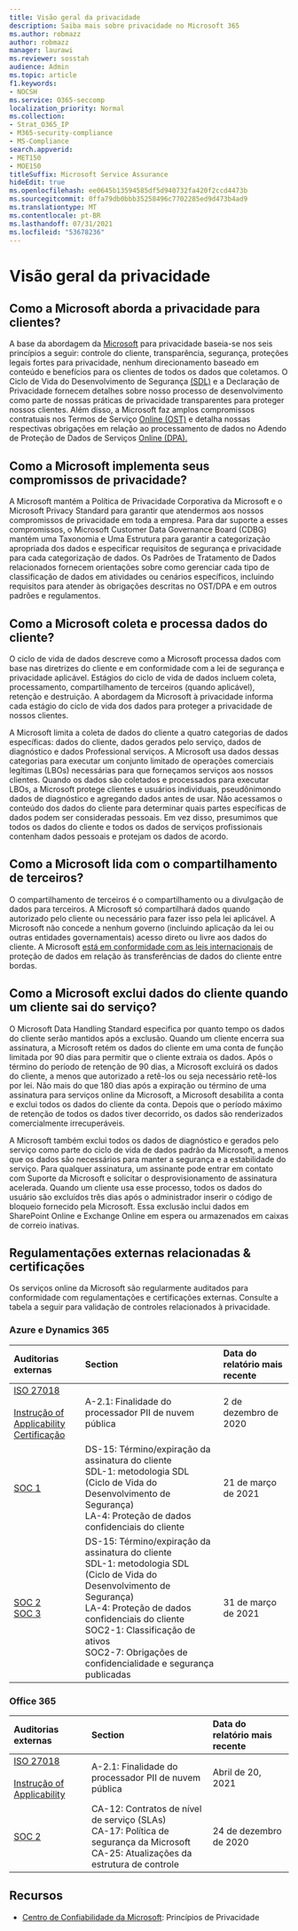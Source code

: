 ```yaml
---
title: Visão geral da privacidade
description: Saiba mais sobre privacidade no Microsoft 365
ms.author: robmazz
author: robmazz
manager: laurawi
ms.reviewer: sosstah
audience: Admin
ms.topic: article
f1.keywords:
- NOCSH
ms.service: O365-seccomp
localization_priority: Normal
ms.collection:
- Strat_O365_IP
- M365-security-compliance
- MS-Compliance
search.appverid:
- MET150
- MOE150
titleSuffix: Microsoft Service Assurance
hideEdit: true
ms.openlocfilehash: ee0645b13594585df5d940732fa420f2ccd4473b
ms.sourcegitcommit: 0ffa79db0bbb35258496c7702285ed9d473b4ad9
ms.translationtype: MT
ms.contentlocale: pt-BR
ms.lasthandoff: 07/31/2021
ms.locfileid: "53678236"
---
```

# <a name="privacy-overview"></a>Visão geral da privacidade

## <a name="how-does-microsoft-approach-privacy-for-customers"></a>Como a Microsoft aborda a privacidade para clientes?

A base da abordagem da [Microsoft](https://privacy.microsoft.com/#whatinformationwecollectmodule) para privacidade baseia-se nos seis princípios a seguir: controle do cliente, transparência, segurança, proteções legais fortes para privacidade, nenhum direcionamento baseado em conteúdo e benefícios para os clientes de todos os dados que coletamos. O Ciclo de Vida do [](https://privacy.microsoft.com/privacystatement) Desenvolvimento de Segurança [(SDL)](https://www.microsoft.com/securityengineering/sdl/) e a Declaração de Privacidade fornecem detalhes sobre nosso processo de desenvolvimento como parte de nossas práticas de privacidade transparentes para proteger nossos clientes. Além disso, a Microsoft faz amplos compromissos contratuais nos Termos de Serviço [Online (OST)](https://www.microsoft.com/licensing/product-licensing/products) e detalha nossas respectivas obrigações em relação ao processamento de dados no Adendo de Proteção de Dados de Serviços [Online (DPA).](https://www.microsoftvolumelicensing.com/DocumentSearch.aspx?Mode=3&DocumentTypeId=67)

## <a name="how-does-microsoft-implement-its-privacy-commitments"></a>Como a Microsoft implementa seus compromissos de privacidade?

A Microsoft mantém a Política de Privacidade Corporativa da Microsoft e o Microsoft Privacy Standard para garantir que atendermos aos nossos compromissos de privacidade em toda a empresa. Para dar suporte a esses compromissos, o Microsoft Customer Data Governance Board (CDBG) mantém uma Taxonomia e Uma Estrutura para garantir a categorização apropriada dos dados e especificar requisitos de segurança e privacidade para cada categorização de dados. Os Padrões de Tratamento de Dados relacionados fornecem orientações sobre como gerenciar cada tipo de classificação de dados em atividades ou cenários específicos, incluindo requisitos para atender às obrigações descritas no OST/DPA e em outros padrões e regulamentos.

## <a name="how-does-microsoft-collect-and-process-customer-data"></a>Como a Microsoft coleta e processa dados do cliente?

O ciclo de vida de dados descreve como a Microsoft processa dados com base nas diretrizes do cliente e em conformidade com a lei de segurança e privacidade aplicável. Estágios do ciclo de vida de dados incluem coleta, processamento, compartilhamento de terceiros (quando aplicável), retenção e destruição. A abordagem da Microsoft à privacidade informa cada estágio do ciclo de vida dos dados para proteger a privacidade de nossos clientes.

A Microsoft limita a coleta [](https://www.microsoft.com/trust-center/privacy/customer-data-definitions?rtc=1)de dados do cliente a quatro categorias de dados específicas: dados do cliente, dados gerados pelo serviço, dados de diagnóstico e dados Professional serviços. A Microsoft usa dados dessas categorias para executar um conjunto limitado de operações comerciais legítimas (LBOs) necessárias para que forneçamos serviços aos nossos clientes. Quando os dados são coletados e processados para executar LBOs, a Microsoft protege clientes e usuários individuais, pseudônimondo dados de diagnóstico e agregando dados antes de usar. Não acessamos o conteúdo dos dados do cliente para determinar quais partes específicas de dados podem ser consideradas pessoais. Em vez disso, presumimos que todos os dados do cliente e todos os dados de serviços profissionais contenham dados pessoais e protejam os dados de acordo.

## <a name="how-does-microsoft-handle-third-party-sharing"></a>Como a Microsoft lida com o compartilhamento de terceiros?

O compartilhamento de terceiros é o compartilhamento ou a divulgação de dados para terceiros. A Microsoft só compartilhará dados quando autorizado pelo cliente ou necessário para fazer isso pela lei aplicável. A Microsoft não concede a nenhum governo (incluindo aplicação da lei ou outras entidades governamentais) acesso direto ou livre aos dados do cliente. A Microsoft [está em conformidade com as leis internacionais](https://www.microsoft.com/trust-center/privacy/data-location) de proteção de dados em relação às transferências de dados do cliente entre bordas.

## <a name="how-does-microsoft-delete-customer-data-when-a-customer-leaves-the-service"></a>Como a Microsoft exclui dados do cliente quando um cliente sai do serviço?

O Microsoft Data Handling Standard especifica por quanto tempo os dados do cliente serão mantidos após a exclusão. Quando um cliente encerra sua assinatura, a Microsoft retém os dados do cliente em uma conta de função limitada por 90 dias para permitir que o cliente extraia os dados. Após o término do período de retenção de 90 dias, a Microsoft excluirá os dados do cliente, a menos que autorizado a retê-los ou seja necessário retê-los por lei. Não mais do que 180 dias após a expiração ou término de uma assinatura para serviços online da Microsoft, a Microsoft desabilita a conta e exclui todos os dados do cliente da conta. Depois que o período máximo de retenção de todos os dados tiver decorrido, os dados são renderizados comercialmente irrecuperáveis.

A Microsoft também exclui todos os dados de diagnóstico e gerados pelo serviço como parte do ciclo de vida de dados padrão da Microsoft, a menos que os dados são necessários para manter a segurança e a estabilidade do serviço. Para qualquer assinatura, um assinante pode entrar em contato com Suporte da Microsoft e solicitar o desprovisionamento de assinatura acelerada. Quando um cliente usa esse processo, todos os dados do usuário são excluídos três dias após o administrador inserir o código de bloqueio fornecido pela Microsoft. Essa exclusão inclui dados em SharePoint Online e Exchange Online em espera ou armazenados em caixas de correio inativas.

## <a name="related-external-regulations--certifications"></a>Regulamentações externas relacionadas & certificações

Os serviços online da Microsoft são regularmente auditados para conformidade com regulamentações e certificações externas. Consulte a tabela a seguir para validação de controles relacionados à privacidade.

### <a name="azure-and-dynamics-365"></a>Azure e Dynamics 365

| **Auditorias externas** | **Section** | **Data do relatório mais recente** |
|:--------------------|:------------|:-----------------------|  
| [ISO 27018](https://servicetrust.microsoft.com/ViewPage/MSComplianceGuideV3?command=Download&downloadType=Document&downloadId=e9116047-f327-430c-a83f-166b7e561ad6&tab=7027ead0-3d6b-11e9-b9e1-290b1eb4cdeb&docTab=7027ead0-3d6b-11e9-b9e1-290b1eb4cdeb_ISO_Reports) <br><br> [Instrução of Applicability](https://servicetrust.microsoft.com/ViewPage/MSComplianceGuideV3?command=Download&downloadType=Document&downloadId=00af6c3e-7f3e-4e0d-8b0e-79f45ef2cef1&tab=7027ead0-3d6b-11e9-b9e1-290b1eb4cdeb&docTab=7027ead0-3d6b-11e9-b9e1-290b1eb4cdeb_ISO_Reports) <br> [Certificação](https://servicetrust.microsoft.com/ViewPage/MSComplianceGuideV3?command=Download&downloadType=Document&downloadId=56904fc3-0942-4ff5-9eef-7cabc751a25c&tab=7027ead0-3d6b-11e9-b9e1-290b1eb4cdeb&docTab=7027ead0-3d6b-11e9-b9e1-290b1eb4cdeb_ISO_Reports) | A-2.1: Finalidade do processador PII de nuvem pública | 2 de dezembro de 2020 |
| [SOC 1](https://servicetrust.microsoft.com/ViewPage/MSComplianceGuideV3?command=Download&downloadType=Document&downloadId=b8721ebd-af20-42fe-b22f-8332b0a19517&tab=7027ead0-3d6b-11e9-b9e1-290b1eb4cdeb&docTab=7027ead0-3d6b-11e9-b9e1-290b1eb4cdeb_SOC_%2F_SSAE_16_Reports) | DS-15: Término/expiração da assinatura do cliente <br> SDL-1: metodologia SDL (Ciclo de Vida do Desenvolvimento de Segurança) <br> LA-4: Proteção de dados confidenciais do cliente | 21 de março de 2021 |
| [SOC 2](https://servicetrust.microsoft.com/ViewPage/MSComplianceGuideV3?command=Download&downloadType=Document&downloadId=234a0f57-83c1-4afc-a586-a0e7a59592f7&tab=7027ead0-3d6b-11e9-b9e1-290b1eb4cdeb&docTab=7027ead0-3d6b-11e9-b9e1-290b1eb4cdeb_SOC_%2F_SSAE_16_Reports) <br> [SOC 3](https://servicetrust.microsoft.com/ViewPage/MSComplianceGuideV3?command=Download&downloadType=Document&downloadId=75c8cbf6-e456-473c-a05e-34fea888ec2a&tab=7027ead0-3d6b-11e9-b9e1-290b1eb4cdeb&docTab=7027ead0-3d6b-11e9-b9e1-290b1eb4cdeb_SOC_%2F_SSAE_16_Reports) | DS-15: Término/expiração da assinatura do cliente <br> SDL-1: metodologia SDL (Ciclo de Vida do Desenvolvimento de Segurança) <br> LA-4: Proteção de dados confidenciais do cliente <br> SOC2-1: Classificação de ativos <br> SOC2-7: Obrigações de confidencialidade e segurança publicadas | 31 de março de 2021 |

### <a name="office-365"></a>Office 365

| **Auditorias externas** | **Section** | **Data do relatório mais recente** |
|:--------------------|:------------|:-----------------------|  
| [ISO 27018](https://servicetrust.microsoft.com/ViewPage/MSComplianceGuideV3?command=Download&downloadType=Document&downloadId=8d625374-4f2d-49f8-9d37-a4281ba98222&tab=7027ead0-3d6b-11e9-b9e1-290b1eb4cdeb&docTab=7027ead0-3d6b-11e9-b9e1-290b1eb4cdeb_ISO_Reports) <br><br> [Instrução of Applicability](https://servicetrust.microsoft.com/ViewPage/MSComplianceGuideV3?command=Download&downloadType=Document&downloadId=c0df4ce8-c77e-4183-84eb-c8688470d8b1&tab=7027ead0-3d6b-11e9-b9e1-290b1eb4cdeb&docTab=7027ead0-3d6b-11e9-b9e1-290b1eb4cdeb_ISO_Reports) | A-2.1: Finalidade do processador PII de nuvem pública | Abril de 20, 2021 |
| [SOC 2](https://servicetrust.microsoft.com/ViewPage/MSComplianceGuideV3?command=Download&downloadType=Document&downloadId=a73c1738-7892-42b7-acd3-87b6371c53f6&tab=7027ead0-3d6b-11e9-b9e1-290b1eb4cdeb&docTab=7027ead0-3d6b-11e9-b9e1-290b1eb4cdeb_SOC_%2F_SSAE_16_Reports) | CA-12: Contratos de nível de serviço (SLAs) <br> CA-17: Política de segurança da Microsoft <br> CA-25: Atualizações da estrutura de controle | 24 de dezembro de 2020 |

## <a name="resources"></a>Recursos

- [Centro de Confiabilidade da Microsoft](https://www.microsoft.com/trust-center/privacy): Princípios de Privacidade

